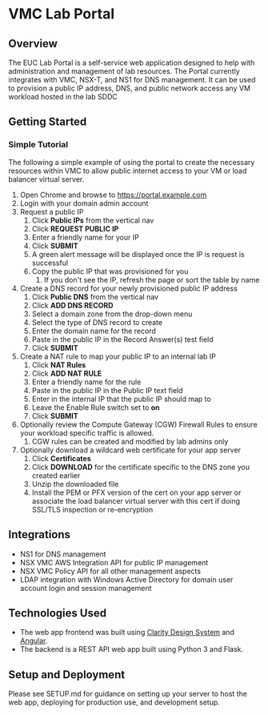 # VMC Lab Portal

## Overview
The EUC Lab Portal is a self-service web application designed to help with administration and management of lab resources.  The Portal currently integrates with VMC, NSX-T, and NS1 for DNS management. It can be used to provision a public IP address, DNS, and public network access any VM workload hosted in the lab SDDC

## Getting Started
### Simple Tutorial
The following a simple example of using the portal to create the necessary resources within VMC to allow public internet access to your VM or load balancer virtual server.

1. Open Chrome and browse to https://portal.example.com
2. Login with your domain admin account
3. Request a public IP
    1. Click **Public IPs** from the vertical nav
    2. Click **REQUEST PUBLIC IP**
    3. Enter a friendly name for your IP
    4. Click **SUBMIT**
    5. A green alert message will be displayed once the IP is request is successful
    6. Copy the public IP that was provisioned for you
        1. If you don't see the IP, refresh the page or sort the table by name
4. Create a DNS record for your newly provisioned public IP address
    1. Click **Public DNS** from the vertical nav
    2. Click **ADD DNS RECORD**
    3. Select a domain zone from the drop-down menu
    4. Select the type of DNS record to create
    5. Enter the domain name for the record
    6. Paste in the public IP in the Record Answer(s) test field
    7. Click **SUBMIT**
5. Create a NAT rule to map your public IP to an internal lab IP
    1. Click **NAT Rules**
    2. Click **ADD NAT RULE**
    3. Enter a friendly name for the rule
    4. Paste in the public IP in the Public IP text field
    5. Enter in the internal IP that the public IP should map to
    6. Leave the Enable Rule switch set to **on**
    7. Click **SUBMIT**
6. Optionally review the Compute Gateway (CGW) Firewall Rules to ensure your workload specific traffic is allowed.
    1. CGW rules can be created and modified by lab admins only
7. Optionally download a wildcard web certificate for your app server
    1. Click **Certificates**
    2. Click **DOWNLOAD** for the certificate specific to the DNS zone you created earlier
    3. Unzip the downloaded file
    4. Install the PEM or PFX version of the cert on your app server or associate the load balancer virtual server with this cert if doing SSL/TLS inspection or re-encryption

## Integrations
* NS1 for DNS management
* NSX VMC AWS Integration API for public IP management
* NSX VMC Policy API for all other management aspects
* LDAP integration with Windows Active Directory for domain user account login and session management

## Technologies Used
* The web app frontend was built using [Clarity Design System](https://next.clarity.design/) and [Angular](https://angular.io/).
* The backend is a REST API web app built using Python 3 and Flask.


## Setup and Deployment
Please see SETUP.md for guidance on setting up your server to host the web app, deploying for production use, and development setup.